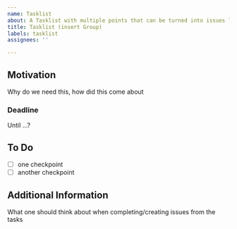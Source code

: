 ```yaml
---
name: Tasklist
about: A Tasklist with multiple points that can be turned into issues later
title: Tasklist (insert Group)
labels: tasklist
assignees: ''

---
```


## Motivation
Why do we need this, how did this come about

### Deadline
Until ...?

## To Do
- [ ] one checkpoint
- [ ] another checkpoint

## Additional Information
What one should think about when completing/creating issues from the tasks
